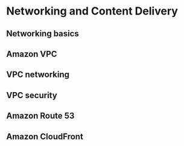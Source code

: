 # Networking and Content Delivery

## Networking basics

## Amazon VPC

## VPC networking

## VPC security

## Amazon Route 53

## Amazon CloudFront